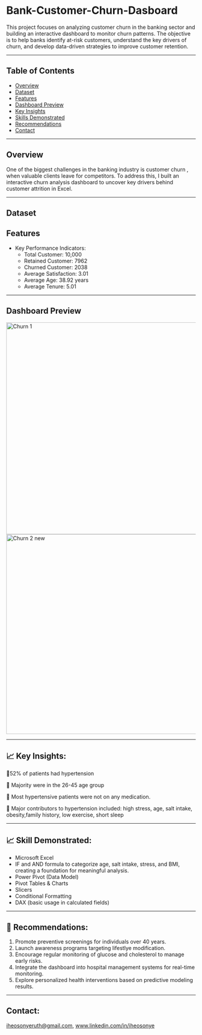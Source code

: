 # Bank-Customer-Churn-Dasboard
This project focuses on analyzing customer churn in the banking sector and building an interactive dashboard to monitor churn patterns. The objective is to help banks identify at-risk customers, understand the key drivers of churn, and develop data-driven strategies to improve customer retention.

---

## Table of Contents
- [Overview](#overview)
- [Dataset](#dataset)
- [Features](#features)
- [Dashboard Preview](#dashboard-preview)
- [Key Insights](#key-insights)
- [Skills Demonstrated](#skills-demonstrated)
- [Recommendations](#recommendations)
- [Contact](#contact)

---

##  Overview
 One of the biggest challenges in the banking industry is customer churn , when valuable clients leave for competitors. To address this, I built an interactive churn analysis dashboard to uncover key drivers behind customer attrition in Excel.

---

## Dataset
##  Features
- Key Performance Indicators:
  - Total Customer: 10,000
  - Retained Customer: 7962 
  - Churned Customer: 2038
  - Average Satisfaction: 3.01
  - Average Age: 38.92 years
  - Average Tenure: 5.01
---

##  Dashboard Preview
<img width="1118" height="563" alt="Churn 1" src="https://github.com/user-attachments/assets/2ff8f9d3-59ce-41c8-9cb7-fe338490a976" />
<img width="1222" height="531" alt="Churn 2 new" src="https://github.com/user-attachments/assets/25b9e2f8-f913-4cfc-8eb3-f67a42862211" />



---

## 📈 Key Insights:
🔹52% of patients had hypertension

🔹 Majority were in the 26-45 age group

🔹 Most hypertensive patients were not on any medication.

🔹 Major contributors to hypertension included: high stress, age, salt intake, obesity,family history, low exercise, short sleep


---

## 📈 Skill Demonstrated:
 - Microsoft Excel
 -  IF and AND formula to categorize age, salt intake, stress, and BMI, creating a foundation for meaningful analysis.
 - Power Pivot (Data Model)
  - Pivot Tables & Charts
  - Slicers  
  - Conditional Formatting
  - DAX (basic usage in calculated fields)
---

## 🔗 Recommendations:
1.  Promote preventive screenings for individuals over 40 years.
2.  Launch awareness programs targeting lifestlye modification.
3.  Encourage regular monitoring of glucose and cholesterol to manage early risks.
4.  Integrate the dashboard into hospital management systems for real-time monitoring.
5.  Explore personalized health interventions based on predictive modeling results.
---

## Contact:
iheosonyeruth@gmail.com, www.linkedin.com/in/iheosonye
